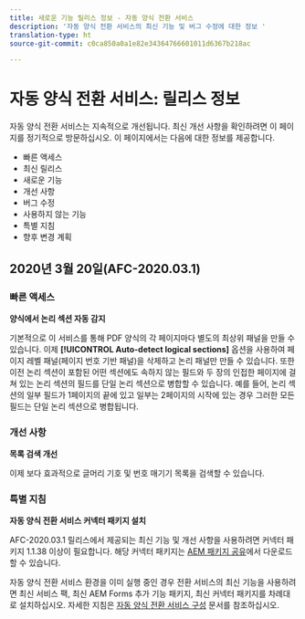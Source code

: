 ```yaml
---
title: 새로운 기능 릴리스 정보 - 자동 양식 전환 서비스
description: '자동 양식 전환 서비스의 최신 기능 및 버그 수정에 대한 정보 '
translation-type: ht
source-git-commit: c0ca850a0a1e82e34364766601011d6367b218ac

---
```



# 자동 양식 전환 서비스: 릴리스 정보

자동 양식 전환 서비스는 지속적으로 개선됩니다. 최신 개선 사항을 확인하려면 이 페이지를 정기적으로 방문하십시오. 이 페이지에서는 다음에 대한 정보를 제공합니다.

* 빠른 액세스
* 최신 릴리스
* 새로운 기능
* 개선 사항
* 버그 수정
* 사용하지 않는 기능
* 특별 지침
* 향후 변경 계획

## 2020년 3월 20일(AFC-2020.03.1)

### 빠른 액세스

**양식에서 논리 섹션 자동 감지**

기본적으로 이 서비스를 통해 PDF 양식의 각 페이지마다 별도의 최상위 패널을 만들 수 있습니다. 이제 **[!UICONTROL Auto-detect logical sections]** 옵션을 사용하여 페이지 레벨 패널(페이지 번호 기반 패널)을 삭제하고 논리 패널만 만들 수 있습니다. 또한 이전 논리 섹션이 포함된 어떤 섹션에도 속하지 않는 필드와 두 장의 인접한 페이지에 걸쳐 있는 논리 섹션의 필드를 단일 논리 섹션으로 병합할 수 있습니다. 예를 들어, 논리 섹션의 일부 필드가 1페이지의 끝에 있고 일부는 2페이지의 시작에 있는 경우 그러한 모든 필드는 단일 논리 섹션으로 병합됩니다.

### 개선 사항

**목록 검색 개선**

이제 보다 효과적으로 글머리 기호 및 번호 매기기 목록을 검색할 수 있습니다.

### 특별 지침

**자동 양식 전환 서비스 커넥터 패키지 설치**

AFC-2020.03.1 릴리스에서 제공되는 최신 기능 및 개선 사항을 사용하려면 커넥터 패키지 1.1.38 이상이 필요합니다. 해당 커넥터 패키지는 [AEM 패키지 공유](https://www.adobeaemcloud.com/content/marketplace/marketplaceProxy.html?packagePath=/content/companies/public/adobe/packages/cq650/featurepack/AFCS-Connector-2020.03.1)에서 다운로드할 수 있습니다.

자동 양식 전환 서비스 환경을 이미 실행 중인 경우 전환 서비스의 최신 기능을 사용하려면 최신 서비스 팩, 최신 AEM Forms 추가 기능 패키지, 최신 커넥터 패키지를 차례대로 설치하십시오. 자세한 지침은 [자동 양식 전환 서비스 구성](configure-service.md) 문서를 참조하십시오.